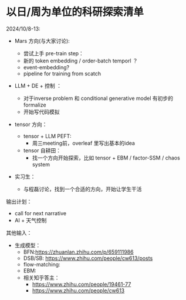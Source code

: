 
# 以日/周为单位的科研探索清单

2024/10/8-13:

- Mars 方向(与大家讨论):
    - 尝试上手 pre-train step：
    - 新的 token embedding / order-batch temporl ？ 
    - event-embedding? 
    - pipeline for training from scatch


- LLM + DE + 控制 ：
   - 对于inverse problem 和 conditional generative model 有初步的formalize
   - 开始写代码模拟


- tensor 方向： 
    - tensor + LLM PEFT: 
      - 周三meeting前，overleaf 里写出基本的idea
    - tensor 自耕田：
      - 找一个方向开始探索，比如 tensor + EBM / factor-SSM / chaos system 

- 实习生：
  - 与程磊讨论，找到一个合适的方向，开始让学生干活

输出计划：
- call for next narrative
- AI + 天气控制

其他输入：

- 生成模型：
  - BFN:https://zhuanlan.zhihu.com/p/659111986
  - DSB/SB: https://www.zhihu.com/people/cw613/posts
  - flow-matching: 
  - EBM:
  - 相关知乎答主：
    - https://www.zhihu.com/people/19461-77
    - https://www.zhihu.com/people/cw613


